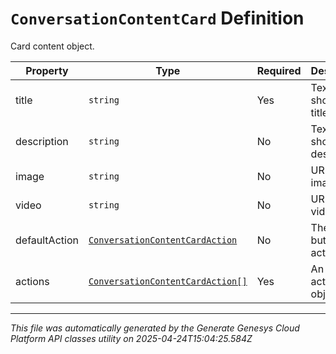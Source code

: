 # `ConversationContentCard` Definition

Card content object.

| Property | Type | Required | Description |
|----------|------|----------|-------------|
| title | `string` | Yes | Text to show in the title. |
| description | `string` | No | Text to show in the description. |
| image | `string` | No | URL of an image. |
| video | `string` | No | URL of a video. |
| defaultAction | [`ConversationContentCardAction`](conversationcontentcardaction-definition.md) | No | The default button action. |
| actions | [`ConversationContentCardAction[]`](conversationcontentcardaction-definition.md) | Yes | An array of action objects. |

---

*This file was automatically generated by the Generate Genesys Cloud Platform API classes utility on 2025-04-24T15:04:25.584Z*